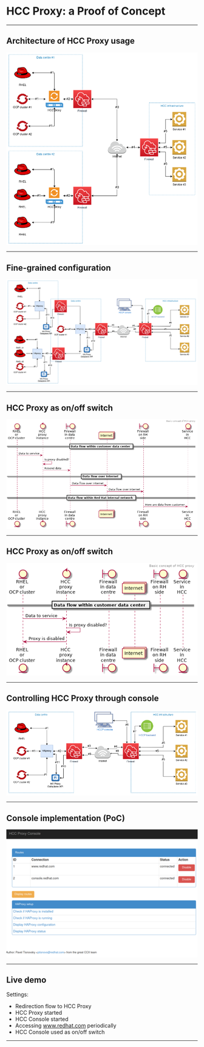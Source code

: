 # HCC Proxy: a Proof of Concept

---

## Architecture of HCC Proxy usage

![full image](images/hccp_basic.png)

---

## Fine-grained configuration

![full image](images/hccp_tree.png)

---

## HCC Proxy as on/off switch

![full image](images/hccp_enabled_state.png)

---

## HCC Proxy as on/off switch

![full image](images/hccp_disabled_state.png)

---

## Controlling HCC Proxy through console

![full image](images/hccp_on_off.png)

---

## Console implementation (PoC)

![full image](images/hccp_console.png)

---

## Live demo

Settings:

* Redirection flow to HCC Proxy
* HCC Proxy started
* HCC Console started
* Accessing www.redhat.com periodically
* HCC Console used as on/off switch

---

